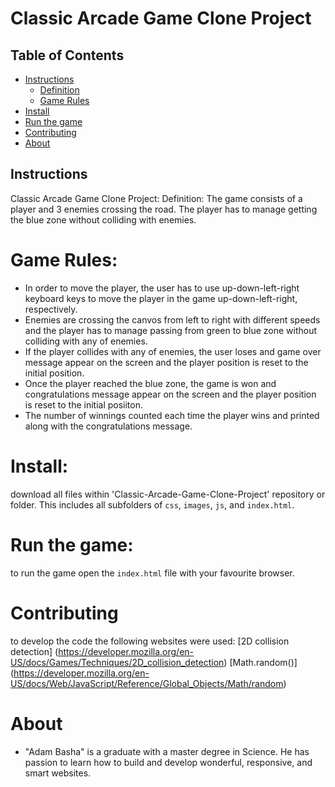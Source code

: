 # Classic Arcade Game Clone Project

## Table of Contents

* [Instructions](#instructions)
    * [Definition](#Definition)
    * [Game Rules](#Rules)
* [Install](#Install)
* [Run the game](#Run)
* [Contributing](#contributing)
* [About](#About)

## Instructions

Classic Arcade Game Clone Project:
Definition:
The game consists of a player and 3 enemies crossing the road. The player has to manage getting the blue zone without colliding with enemies. 

# Game Rules:
* In order to move the player, the user has to use up-down-left-right keyboard keys to move the player in the game up-down-left-right, respectively. 
* Enemies are crossing the canvos from left to right with different speeds and the player has to manage passing from green to blue zone without colliding with any of enemies. 
* If the player collides with any of enemies, the user loses and game over message appear on the screen and the player position is reset to the initial position.  
* Once the player reached the blue zone, the game is won and congratulations message appear on the screen and the player position is reset to the initial posiiton. 
* The number of winnings counted each time the player wins and printed along with the congratulations message.

# Install:
download all files within 'Classic-Arcade-Game-Clone-Project' repository or folder. This includes all subfolders of
`css`, `images`, `js`, and `index.html`.

# Run the game:
to run the game open the `index.html` file with your favourite browser.

# Contributing
to develop the code the following websites were used:
[2D collision detection] (https://developer.mozilla.org/en-US/docs/Games/Techniques/2D_collision_detection)
[Math.random()] (https://developer.mozilla.org/en-US/docs/Web/JavaScript/Reference/Global_Objects/Math/random)

# About
* "Adam Basha" is a graduate with a master degree in Science. He has passion to learn how to build and develop
wonderful, responsive, and smart websites. 






